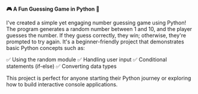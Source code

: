 **🎮 A Fun Guessing Game in Python 🚀**

I've created a simple yet engaging number guessing game using Python! The program generates a random number between 1 and 10, and the player guesses the number. If they guess correctly, they win; otherwise, they're prompted to try again. It's a beginner-friendly project that demonstrates basic Python concepts such as:

✅ Using the random module
✅ Handling user input
✅ Conditional statements (if-else)
✅ Converting data types

This project is perfect for anyone starting their Python journey or exploring how to build interactive console applications.
